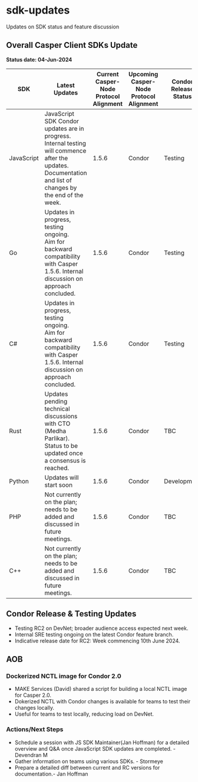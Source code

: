 # sdk-updates
Updates on SDK status and feature discussion

## Overall Casper Client SDKs Update
**Status date: 04-Jun-2024**

| SDK        | Latest Updates                                                                                                                                                   | Current Casper-Node<br>Protocol Alignment | Upcoming Casper-Node<br>Protocol Alignment | Condor Release Status | Planned Devnet Release Date | Planned Testnet Release Date |
| ---------- | ---------------------------------------------------------------------------------------------------------------------------------------------------------------- | ----------------------------------------- | ------------------------------------------ | --------------------- | --------------------------- | ---------------------------- |
| JavaScript | JavaScript SDK Condor updates are in progress.<br>Internal testing will commence after the updates.<br>Documentation and list of changes by the end of the week. | 1.5.6                                     | Condor                                     | Testing               | 07-Jun-24                   |                              |
| Go         | Updates in progress, testing ongoing.<br>Aim for backward compatibility with Casper 1.5.6. Internal discussion on approach concluded.                            | 1.5.6                                     | Condor                                     | Testing               | TBC                         |                              |
| C#         | Updates in progress, testing ongoing.<br>Aim for backward compatibility with Casper 1.5.6. Internal discussion on approach concluded.                            | 1.5.6                                     | Condor                                     | Testing               | TBC                         |                              |
| Rust       | Updates pending technical discussions with CTO (Medha Parlikar).<br>Status to be updated once a consensus is reached.                                            | 1.5.6                                     | Condor                                     | TBC                   | TBC                         |                              |
| Python     | Updates will start soon                                                                                                                                          | 1.5.6                                     | Condor                                     | Development           | TBC                         |                              |
| PHP        | Not currently on the plan; needs to be added and discussed in future meetings.                                                                                   | 1.5.6                                     | Condor                                     | TBC                   | TBC                         |                              |
| C++        | Not currently on the plan; needs to be added and discussed in future meetings.                                                                                   | 1.5.6                                     | Condor                                     | TBC                   | TBC                         |


## Condor Release & Testing Updates
- Testing RC2 on DevNet; broader audience access expected next week.
- Internal SRE testing ongoing on the latest Condor feature branch.
- Indicative release date for RC2: Week commencing 10th June 2024.

## AOB
### Dockerized NCTL image for Condor 2.0
- MAKE Services (David) shared a script for building a local NCTL image for Casper 2.0.
- Dokerized NCTL with Condor changes is available for teams to test their changes locally.
- Useful for teams to test locally, reducing load on DevNet.

### Actions/Next Steps
- Schedule a session with JS SDK Maintainer(Jan Hoffman) for a detailed overview and Q&A once JavaScript SDK updates are completed. - Devendran M
- Gather information on teams using various SDKs. - Stormeye
- Prepare a detailed diff between current and RC versions for documentation.- Jan Hoffman